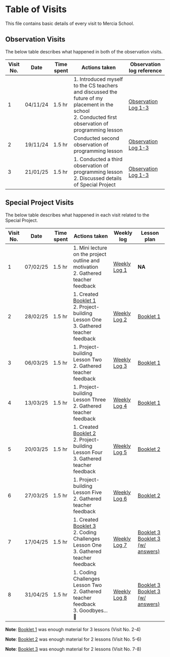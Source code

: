 # Table of Visits
This file contains basic details of every visit to Mercia School.
## Observation Visits
The below table describes what happened in both of the observation visits.

| Visit No. | Date     | Time spent | Actions taken                                                                                                                                          | Observation log reference                       |
| --------- | -------- | ---------- | ------------------------------------------------------------------------------------------------------------------------------------------------------ | ----------------------------------------------- |
| 1         | 04/11/24 | 1.5 hr     | 1. Introduced myself to the CS teachers and discussed the future of my placement in the school<br>2. Conducted first observation of programming lesson | [Observation Log 1-3](observation_log_1_2_3.md) |
| 2         | 19/11/24 | 1.5 hr     | Conducted second observation of programming lesson                                                                                                     | [Observation Log 1-3](observation_log_1_2_3.md) |
| 3         | 21/01/25 | 1.5 hr     | 1. Conducted a third observation of programming lesson<br>2. Discussed details of Special Project                                                      | [Observation Log 1-3](observation_log_1_2_3.md) |

## Special Project Visits
The below table describes what happened in each visit related to the Special Project.

| Visit No. | Date     | Time spent | Actions taken                                                                                                              | Weekly log                           | Lesson plan                                                                                           |
| --------- | -------- | ---------- | -------------------------------------------------------------------------------------------------------------------------- | ------------------------------------ | ----------------------------------------------------------------------------------------------------- |
| 1         | 07/02/25 | 1.5 hr     | 1. Mini lecture on the project outline and motivation<br>2. Gathered teacher feedback                                      | [Weekly Log 1](weekly_logs/log_1.md) | **NA**                                                                                                |
| 2         | 28/02/25 | 1.5 hr     | 1. Created [Booklet 1](lesson_plans/booklet_1_actual.md)<br>2. Project-building Lesson One<br>3. Gathered teacher feedback | [Weekly Log 2](weekly_logs/log_2.md) | [Booklet 1](lesson_plans/booklet_1_actual.md)                                                         |
| 3         | 06/03/25 | 1.5 hr     | 1. Project-building Lesson Two<br>2. Gathered teacher feedback                                                             | [Weekly Log 3](weekly_logs/log_3.md) | [Booklet 1](lesson_plans/booklet_1_actual.md)                                                         |
| 4         | 13/03/25 | 1.5 hr     | 1. Project-building Lesson Three<br>2. Gathered teacher feedback                                                           | [Weekly Log 4](weekly_logs/log_4.md) | [Booklet 1](lesson_plans/booklet_1_actual.md)                                                         |
| 5         | 20/03/25 | 1.5 hr     | 1. Created [Booklet 2](lesson_plans/booklet_2.md)<br>2. Project-building Lesson Four<br>3. Gathered teacher feedback       | [Weekly Log 5](weekly_logs/log_5.md) | [Booklet 2](lesson_plans/booklet_2.md)                                                                |
| 6         | 27/03/25 | 1.5 hr     | 1. Project-building Lesson Five<br>2. Gathered teacher feedback                                                            | [Weekly Log 6](weekly_logs/log_6.md) | [Booklet 2](lesson_plans/booklet_2.md)                                                                |
| 7         | 17/04/25 | 1.5 hr     | 1. Created [Booklet 3](lesson_plans/booklet_3.md)<br>2. Coding Challenges Lesson One<br>3. Gathered teacher feedback       | [Weekly Log 7](weekly_logs/log_7.md) | [Booklet 3](lesson_plans/booklet_3.md)<br>[Booklet 3 (w/ answers)](lesson_plans/booklet_3_answers.md) |
| 8         | 31/04/25 | 1.5 hr     | 1. Coding Challenges Lesson Two<br>2. Gathered teacher feedback<br>3. Goodbyes... 🥹                                       | [Weekly Log 8](weekly_logs/log_8.md) | [Booklet 3](lesson_plans/booklet_3.md)<br>[Booklet 3 (w/ answers)](lesson_plans/booklet_3_answers.md) |

**Note**: [Booklet 1](lesson_plans/booklet_1_actual.md) was enough material for 3 lessons (Visit No. 2-4)

**Note**: [Booklet 2](lesson_plans/booklet_2.md) was enough material for 2 lessons (Visit No. 5-6)

**Note**: [Booklet 3](lesson_plans/booklet_3.md) was enough material for 2 lessons (Visit No. 7-8)